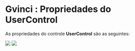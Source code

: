 # Gvinci : Propriedades do UserControl

As propriedades do controle **UserControl** são as seguintes:

![](http://www.gvinci.com.br/manual/usercontrol_1.zoom80.png)   ![](http://www.gvinci.com.br/manual/usercontrol_2.zoom80.png)

